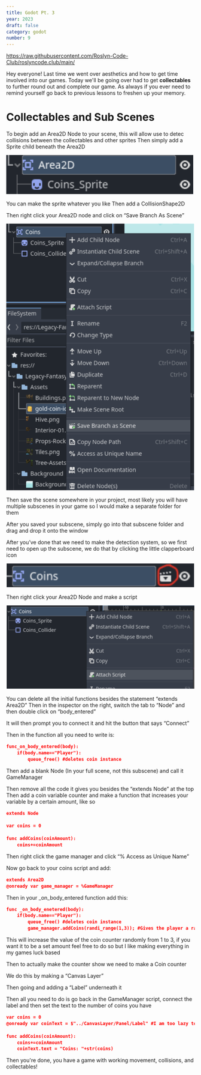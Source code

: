 ```yaml
---
title: Godot Pt. 3
year: 2023
draft: false
category: godot
number: 9
---
```


https://raw.githubusercontent.com/Roslyn-Code-Club/roslyncode.club/main/

Hey everyone! Last time we went over aesthetics and how to get time involved into our games. Today we'll be going over had to get **collectables** to further round out and complete our game. As always if you ever need to remind yourself go back to previous lessons to freshen up your memory. 

# Collectables and Sub Scenes 

To begin add an Area2D Node to your scene, this will allow use to detec collisions between the collectables and other sprites 
Then simply add a Sprite child beneath the Area2D

![Sprite_Child](https://raw.githubusercontent.com/Roslyn-Code-Club/roslyncode.club/main/public/img/Godot/spritechild.png)

You can make the sprite whatever you like
Then add a CollisionShape2D

Then right click your Area2D node and click on “Save Branch As Scene”

![Branch](https://raw.githubusercontent.com/Roslyn-Code-Club/roslyncode.club/main/public/img/Godot/branch.png)

Then save the scene somewhere in your project, most likely you will have multiple subscenes in your game so I would make a separate folder for them

After you saved your subscene, simply go into that subscene folder and drag and drop it onto the window

After you’ve done that we need to make the detection system, so we first need to open up the subscene, we do that by clicking the little clapperboard icon

![coin](https://raw.githubusercontent.com/Roslyn-Code-Club/roslyncode.club/main/public/img/Godot/coin.png)

Then right click your Area2D Node and make a script

![script](https://raw.githubusercontent.com/Roslyn-Code-Club/roslyncode.club/main/public/img/Godot/script.png)


You can delete all the initial functions besides the statement “extends Area2D”
Then in the inspector on the right, switch the tab to “Node” and then double click on “body_entered”

It will then prompt you to connect it and hit the button that says “Connect”

Then in the function all you need to write is:

```json
func_on_body_entered(body):
    if(body.name=="Player"):
        queue_free() #deletes coin instance
```

Then add a blank Node (In your full scene, not this subscene) and call it GameManager

Then remove all the code it gives you besides the “extends Node” at the top
Then add a coin variable counter and make a function that increases your variable by a certain amount, like so

```json
extends Node

var coins = 0

func addCoins(coinAmount):
    coins+=coinAmount
```

Then right click the game manager and click “% Access as Unique Name”

Now go back to your coins script and add: 

```json
extends Area2D
@onready var game_manager = %GameManager
```

Then in your _on_body_entered function add this: 

```json
func _on_body_enetered(body):
    if(body.name=="Player"):
        queue_free() #deletes coin instance
        game_manager.addCoins(randi_range(1,3)); #Gives the player a random amount of coins from 1 - 3
```

This will increase the value of the coin counter randomly from 1 to 3, if you want it to be a set amount feel free to do so but I like making everything in my games luck based

Then to actually make the counter show we need to make a Coin counter

We do this by making a “Canvas Layer”

Then going and adding a “Label” underneath it

Then all you need to do is go back in the GameManager script, connect the label and then set the text to the number of coins you have

```json
var coins = 0
@onready var coinText = $"../CanvasLayer/Panel/Label" #I am too lazy to make a #name for this, so sue me 

func addCoins(coinAmount):
    coins+=coinAmount
    coinText.text = "Coins: "+str(coins)
```

Then you're done, you have a game with working movement, collisions, and collectables!


